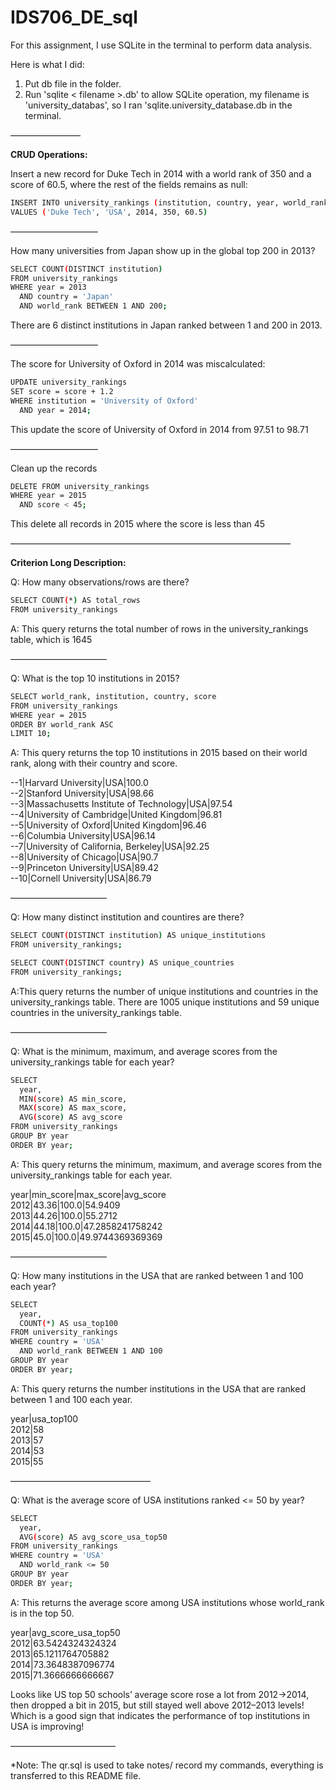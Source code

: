 # IDS706_DE_sql

For this assignment, I use SQLite in the terminal to perform data analysis.

Here is what I did:
1. Put db file in the folder.
2. Run 'sqlite < filename >.db' to allow SQLite operation, my filename is 'university_databas', so I ran 'sqlite.university_database.db in the terminal.

————————

**CRUD Operations:**  

Insert a new record for Duke Tech in 2014 with a world rank of 350 and a score of 60.5, where the rest of the fields remains as null:

```bash
INSERT INTO university_rankings (institution, country, year, world_rank, score)
VALUES ('Duke Tech', 'USA', 2014, 350, 60.5)
```
——————————

How many universities from Japan show up in the global top 200 in 2013?

```bash
SELECT COUNT(DISTINCT institution) 
FROM university_rankings
WHERE year = 2013
  AND country = 'Japan'
  AND world_rank BETWEEN 1 AND 200;
```
There are 6 distinct institutions in Japan ranked between 1 and 200 in 2013.

——————————

The score for University of Oxford in 2014 was miscalculated:

```bash
UPDATE university_rankings
SET score = score + 1.2
WHERE institution = 'University of Oxford'
  AND year = 2014;
```
This update the score of University of Oxford in 2014 from 97.51 to 98.71

——————————

Clean up the records

```bash
DELETE FROM university_rankings
WHERE year = 2015
  AND score < 45;
```

This delete all records in 2015 where the score is less than 45


————————————————————————————————

**Criterion Long Description:**

Q: How many observations/rows are there?

```bash
SELECT COUNT(*) AS total_rows 
FROM university_rankings
```
A: This query returns the total number of rows in the university_rankings table, which is 1645

———————————

Q: What is the top 10 institutions in 2015?

```bash
SELECT world_rank, institution, country, score
FROM university_rankings
WHERE year = 2015
ORDER BY world_rank ASC
LIMIT 10;
```

A: This query returns the top 10 institutions in 2015 based on their world rank, along with their country and score.

--1|Harvard University|USA|100.0  
--2|Stanford University|USA|98.66  
--3|Massachusetts Institute of Technology|USA|97.54  
--4|University of Cambridge|United Kingdom|96.81  
--5|University of Oxford|United Kingdom|96.46  
--6|Columbia University|USA|96.14  
--7|University of California, Berkeley|USA|92.25  
--8|University of Chicago|USA|90.7  
--9|Princeton University|USA|89.42  
--10|Cornell University|USA|86.79  

———————————

Q: How many distinct institution and countires are there?

```bash
SELECT COUNT(DISTINCT institution) AS unique_institutions
FROM university_rankings;

SELECT COUNT(DISTINCT country) AS unique_countries 
FROM university_rankings;
```

A:This query returns the number of unique institutions and countries in the university_rankings table. There are 1005 unique institutions and 59 unique countries in the university_rankings table.  

———————————

Q: What is the minimum, maximum, and average scores from the university_rankings table for each year?

```bash
SELECT
  year,
  MIN(score) AS min_score,
  MAX(score) AS max_score,
  AVG(score) AS avg_score
FROM university_rankings
GROUP BY year
ORDER BY year;
```

A: This query returns the minimum, maximum, and average scores from the university_rankings table for each year.

year|min_score|max_score|avg_score  
2012|43.36|100.0|54.9409  
2013|44.26|100.0|55.2712  
2014|44.18|100.0|47.2858241758242  
2015|45.0|100.0|49.9744369369369  

———————————

Q: How many institutions in the USA that are ranked between 1 and 100 each year?

```bash
SELECT
  year,
  COUNT(*) AS usa_top100
FROM university_rankings
WHERE country = 'USA'
  AND world_rank BETWEEN 1 AND 100
GROUP BY year
ORDER BY year;
```

A: This query returns the number institutions in the USA that are ranked between 1 and 100 each year.

year|usa_top100  
2012|58  
2013|57  
2014|53  
2015|55  

————————————————

Q: What is the average score of USA institutions ranked <= 50 by year?

```bash
SELECT
  year,
  AVG(score) AS avg_score_usa_top50
FROM university_rankings
WHERE country = 'USA'
  AND world_rank <= 50
GROUP BY year
ORDER BY year;
```

A: This returns the average score among USA institutions whose world_rank is in the top 50.

year|avg_score_usa_top50  
2012|63.5424324324324  
2013|65.1211764705882  
2014|73.3648387096774  
2015|71.3666666666667  

Looks like US top 50 schools’ average score rose a lot from 2012→2014, then dropped a bit in 2015, but still stayed well above 2012–2013 levels! Which is a good sign that indicates the performance of top institutions in USA is improving!


————————————



*Note: The qr.sql is used to take notes/ record my commands, everything is transferred to this README file.